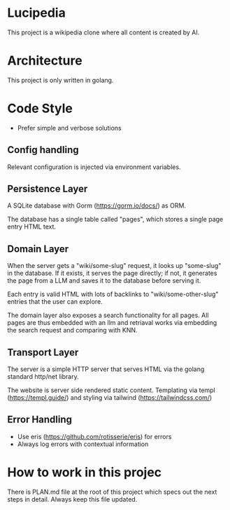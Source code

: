# Lucipedia

This project is a wikipedia clone where all content is created by AI.

# Architecture

This project is only written in golang.

# Code Style

- Prefer simple and verbose solutions

## Config handling

Relevant configuration is injected via environment variables.

## Persistence Layer

A SQLite database with Gorm (https://gorm.io/docs/) as ORM.

The database has a single table called "pages", which stores a single page entry HTML text.

## Domain Layer

When the server gets a "wiki/some-slug" request, it looks up "some-slug" in the database. If it exists, it serves the page directly; if not, it generates the page from a LLM and saves it to the database before serving it.

Each entry is valid HTML with lots of backlinks to "wiki/some-other-slug" entries that the user can explore.

The domain layer also exposes a search functionality for all pages.
All pages are thus embedded with an llm and retriaval works via embedding the search request and comparing with KNN.

## Transport Layer

The server is a simple HTTP server that serves HTML via the golang standard http/net library.

The website is server side rendered static content. Templating via templ (https://templ.guide/) and styling via tailwind (https://tailwindcss.com/)

## Error Handling
- Use eris (https://github.com/rotisserie/eris) for errors
- Always log errors with contextual information

# How to work in this projec
There is PLAN.md file at the root of this project which specs out the next steps in detail. Always keep this file updated.
